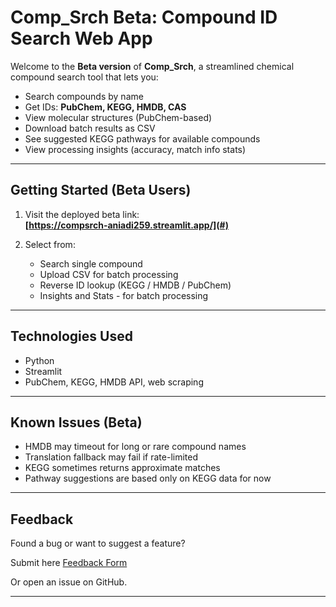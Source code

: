 # Comp_Srch Beta: Compound ID Search Web App

Welcome to the **Beta version** of **Comp_Srch**, a streamlined chemical compound search tool that lets you:

-  Search compounds by name
-  Get IDs: **PubChem, KEGG, HMDB, CAS**
-  View molecular structures (PubChem-based)
-  Download batch results as CSV 
-  See suggested KEGG pathways for available compounds
-  View processing insights (accuracy, match info stats)

---

##  Getting Started (Beta Users)

1. Visit the deployed beta link:  
    **[https://compsrch-aniadi259.streamlit.app/](#)**

2. Select from:
   -  Search single compound
   -  Upload CSV for batch processing
   -  Reverse ID lookup (KEGG / HMDB / PubChem)
   -  Insights and Stats - for batch processing

---

##  Technologies Used
- Python
- Streamlit
- PubChem, KEGG, HMDB API, web scraping


---

##  Known Issues (Beta)
- HMDB may timeout for long or rare compound names
- Translation fallback may fail if rate-limited
- KEGG sometimes returns approximate matches
- Pathway suggestions are based only on KEGG data for now

---

##  Feedback
Found a bug or want to suggest a feature?

Submit here  [Feedback Form](https://forms.gle/AX9v2hYXJpBf3pEd6)

Or open an issue on GitHub.

---
